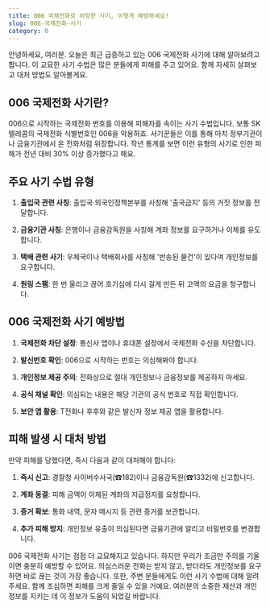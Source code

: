 ```yaml
---
title: 006 국제전화로 위장한 사기, 이렇게 예방하세요!
slug: 006-국제전화-사기
category: 0
---
```


안녕하세요, 여러분. 오늘은 최근 급증하고 있는 006 국제전화 사기에 대해 알아보려고 합니다. 이 교묘한 사기 수법은 많은 분들에게 피해를 주고 있어요. 함께 자세히 살펴보고 대처 방법도 알아볼게요.

## 006 국제전화 사기란?

006으로 시작하는 국제전화 번호를 이용해 피해자를 속이는 사기 수법입니다. 보통 SK텔레콤의 국제전화 식별번호인 006을 악용하죠. 사기꾼들은 이를 통해 마치 정부기관이나 금융기관에서 온 전화처럼 위장합니다. 작년 통계를 보면 이런 유형의 사기로 인한 피해가 전년 대비 30% 이상 증가했다고 해요.

## 주요 사기 수법 유형

1. **출입국 관련 사칭**: 출입국·외국인정책본부를 사칭해 '출국금지' 등의 거짓 정보를 전달합니다.

2. **금융기관 사칭**: 은행이나 금융감독원을 사칭해 계좌 정보를 요구하거나 이체를 유도합니다.

3. **택배 관련 사기**: 우체국이나 택배회사를 사칭해 '반송된 물건'이 있다며 개인정보를 요구합니다.

4. **원링 스팸**: 한 번 울리고 끊어 호기심에 다시 걸게 만든 뒤 고액의 요금을 청구합니다.

## 006 국제전화 사기 예방법

1. **국제전화 차단 설정**: 통신사 앱이나 휴대폰 설정에서 국제전화 수신을 차단합니다.

2. **발신번호 확인**: 006으로 시작하는 번호는 의심해봐야 합니다.

3. **개인정보 제공 주의**: 전화상으로 절대 개인정보나 금융정보를 제공하지 마세요.

4. **공식 채널 확인**: 의심되는 내용은 해당 기관의 공식 번호로 직접 확인합니다.

5. **보안 앱 활용**: T전화나 후후와 같은 발신자 정보 제공 앱을 활용합니다.

## 피해 발생 시 대처 방법

만약 피해를 당했다면, 즉시 다음과 같이 대처해야 합니다:

1. **즉시 신고**: 경찰청 사이버수사국(☎182)이나 금융감독원(☎1332)에 신고합니다.

2. **계좌 동결**: 피해 금액이 이체된 계좌의 지급정지를 요청합니다.

3. **증거 확보**: 통화 내역, 문자 메시지 등 관련 증거를 보관합니다.

4. **추가 피해 방지**: 개인정보 유출이 의심된다면 금융기관에 알리고 비밀번호를 변경합니다.

006 국제전화 사기는 점점 더 교묘해지고 있습니다. 하지만 우리가 조금만 주의를 기울이면 충분히 예방할 수 있어요. 의심스러운 전화는 받지 않고, 받더라도 개인정보를 요구하면 바로 끊는 것이 가장 좋습니다. 또한, 주변 분들에게도 이런 사기 수법에 대해 알려주세요. 함께 조심하면 피해를 크게 줄일 수 있을 거예요. 여러분의 소중한 재산과 개인정보를 지키는 데 이 정보가 도움이 되었길 바랍니다.